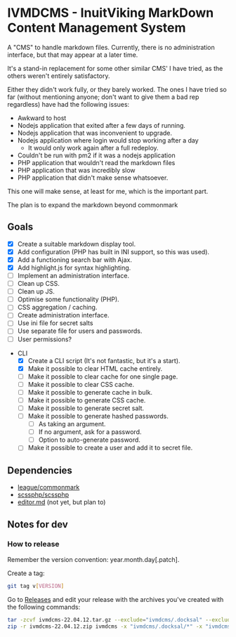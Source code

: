 # IVMDCMS - InuitViking MarkDown Content Management System

A "CMS" to handle markdown files. Currently, there is no administration interface, but that may appear at a later time.

It's a stand-in replacement for some other similar CMS' I have tried, as the others weren't entirely satisfactory.

Either they didn't work fully, or they barely worked.
The ones I have tried so far (without mentioning anyone; don't want to give them a bad rep regardless) have had the following issues:
 - Awkward to host
 - Nodejs application that exited after a few days of running.
 - Nodejs application that was inconvenient to upgrade.
 - Nodejs application where login would stop working after a day
   - It would only work again after a full redeploy.
 - Couldn't be run with pm2 if it was a nodejs application
 - PHP application that wouldn't read the markdown files
 - PHP application that was incredibly slow
 - PHP application that didn't make sense whatsoever.

This one will make sense, at least for me, which is the important part.

The plan is to expand the markdown beyond commonmark

## Goals
 - [x] Create a suitable markdown display tool.
 - [x] Add configuration (PHP has built in INI support, so this was used).
 - [x] Add a functioning search bar with Ajax.
 - [x] Add highlight.js for syntax highlighting.
 - [ ] Implement an administration interface.
 - [ ] Clean up CSS.
 - [ ] Clean up JS.
 - [ ] Optimise some functionality (PHP).
 - [ ] CSS aggregation / caching.
 - [ ] Create administration interface.
 - [ ] Use ini file for secret salts
 - [ ] Use separate file for users and passwords.
 - [ ] User permissions?
 - CLI
   - [x] Create a CLI script (It's not fantastic, but it's a start).
   - [x] Make it possible to clear HTML cache entirely.
   - [ ] Make it possible to clear cache for one single page.
   - [ ] Make it possible to clear CSS cache.
   - [ ] Make it possible to generate cache in bulk.
   - [ ] Make it possible to generate CSS cache.
   - [ ] Make it possible to generate secret salt.
   - [ ] Make it possible to generate hashed passwords. 
      - [ ] As taking an argument.
      - [ ] If no argument, ask for a password.
      - [ ] Option to auto-generate password.
   - [ ] Make it possible to create a user and add it to secret file.

## Dependencies
- [league/commonmark](https://github.com/thephpleague/commonmark)
- [scssphp/scssphp](https://scssphp.github.io/scssphp/)
- [editor.md](https://github.com/pandao/editor.md) (not yet, but plan to)

## Notes for dev
### How to release
Remember the version convention: year.month.day[.patch].

Create a tag:
```bash
git tag v[VERSION]
```

Go to [Releases](https://gitlab.com/InuitViking/ivmdcms/-/releases) and edit your release with the archives you've created with the following commands:
```bash
tar -zcvf ivmdcms-22.04.12.tar.gz --exclude="ivmdcms/.docksal" --exclude="ivmdcms/.git" --exclude="ivmdcms/.idea" --exclude="ivmdcms/.gitignore" --exclude="ColourPalette.png" --exclude="vendor" ivmdcms/
zip -r ivmdcms-22.04.12.zip ivmdcms -x "ivmdcms/.docksal/*" -x "ivmdcms/.git/*" -x "ivmdcms/.idea/*" -x ivmdcms/.gitignore -x ivmdcms/ColourPalette.png -x "ivmdcms/vendor/*"
```